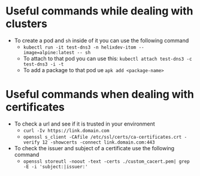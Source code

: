 # Useful commands while dealing with clusters
- To create a pod and `sh` inside of it you can use the following command
    - `kubectl run -it test-dns3 -n helixdev-itom --image=alpine:latest -- sh`
    - To attach to that pod you can use this: `kubectl attach test-dns3 -c test-dns3 -i -t`
    - To add a package to that pod ue `apk add <package-name>`

# Useful commands when dealing with certificates
- To check a url and see if it is trusted in your environment
    - `curl -Iv https://link.domain.com`
    - `openssl s_client -CAfile /etc/ssl/certs/ca-certificates.crt -verify 12 -showcerts -connect link.domain.com:443`
- To check the issuer and subject of a certificate use the following command
    - `openssl storeutl -noout -text -certs ./custom_cacert.pem| grep -E -i 'subject:|issuer:'`